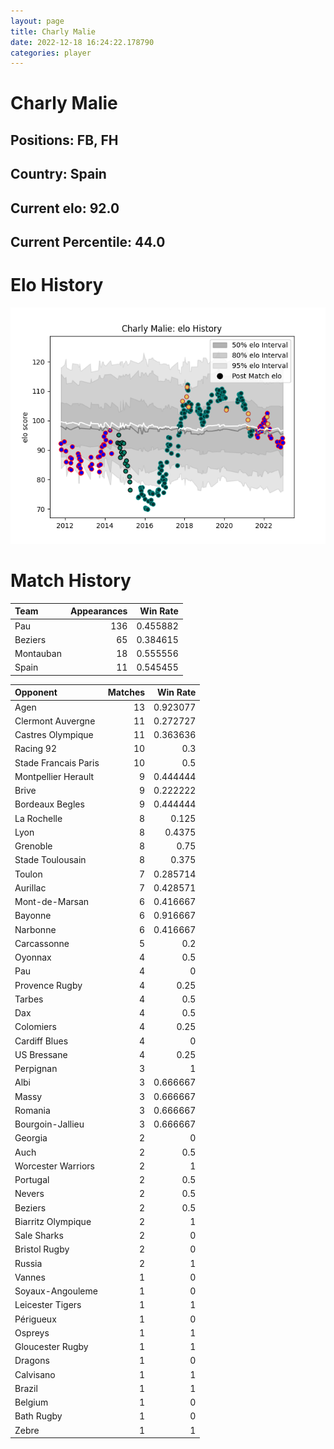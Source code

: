 ```yaml
---  
layout: page  
title: Charly Malie  
date: 2022-12-18 16:24:22.178790  
categories: player  
---
```

# Charly Malie

## Positions: FB, FH

## Country: Spain

## Current elo: 92.0

## Current Percentile: 44.0

# Elo History


![elo history](history_CharlyMalie.png)
# Match History


| Team      |   Appearances |   Win Rate |
|:----------|--------------:|-----------:|
| Pau       |           136 |   0.455882 |
| Beziers   |            65 |   0.384615 |
| Montauban |            18 |   0.555556 |
| Spain     |            11 |   0.545455 |

| Opponent             |   Matches |   Win Rate |
|:---------------------|----------:|-----------:|
| Agen                 |        13 |   0.923077 |
| Clermont Auvergne    |        11 |   0.272727 |
| Castres Olympique    |        11 |   0.363636 |
| Racing 92            |        10 |   0.3      |
| Stade Francais Paris |        10 |   0.5      |
| Montpellier Herault  |         9 |   0.444444 |
| Brive                |         9 |   0.222222 |
| Bordeaux Begles      |         9 |   0.444444 |
| La Rochelle          |         8 |   0.125    |
| Lyon                 |         8 |   0.4375   |
| Grenoble             |         8 |   0.75     |
| Stade Toulousain     |         8 |   0.375    |
| Toulon               |         7 |   0.285714 |
| Aurillac             |         7 |   0.428571 |
| Mont-de-Marsan       |         6 |   0.416667 |
| Bayonne              |         6 |   0.916667 |
| Narbonne             |         6 |   0.416667 |
| Carcassonne          |         5 |   0.2      |
| Oyonnax              |         4 |   0.5      |
| Pau                  |         4 |   0        |
| Provence Rugby       |         4 |   0.25     |
| Tarbes               |         4 |   0.5      |
| Dax                  |         4 |   0.5      |
| Colomiers            |         4 |   0.25     |
| Cardiff Blues        |         4 |   0        |
| US Bressane          |         4 |   0.25     |
| Perpignan            |         3 |   1        |
| Albi                 |         3 |   0.666667 |
| Massy                |         3 |   0.666667 |
| Romania              |         3 |   0.666667 |
| Bourgoin-Jallieu     |         3 |   0.666667 |
| Georgia              |         2 |   0        |
| Auch                 |         2 |   0.5      |
| Worcester Warriors   |         2 |   1        |
| Portugal             |         2 |   0.5      |
| Nevers               |         2 |   0.5      |
| Beziers              |         2 |   0.5      |
| Biarritz Olympique   |         2 |   1        |
| Sale Sharks          |         2 |   0        |
| Bristol Rugby        |         2 |   0        |
| Russia               |         2 |   1        |
| Vannes               |         1 |   0        |
| Soyaux-Angouleme     |         1 |   0        |
| Leicester Tigers     |         1 |   1        |
| Périgueux            |         1 |   0        |
| Ospreys              |         1 |   1        |
| Gloucester Rugby     |         1 |   1        |
| Dragons              |         1 |   0        |
| Calvisano            |         1 |   1        |
| Brazil               |         1 |   1        |
| Belgium              |         1 |   0        |
| Bath Rugby           |         1 |   0        |
| Zebre                |         1 |   1        |